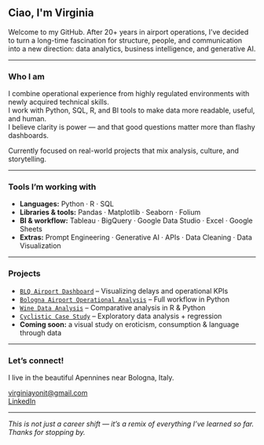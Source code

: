 ## Ciao, I'm Virginia

Welcome to my GitHub. After 20+ years in airport operations, I’ve decided to turn a long-time fascination for structure, people, and communication into a new direction: data analytics, business intelligence, and generative AI.

---

### Who I am

I combine operational experience from highly regulated environments with newly acquired technical skills.  
I work with Python, SQL, R, and BI tools to make data more readable, useful, and human.  
I believe clarity is power — and that good questions matter more than flashy dashboards.

Currently focused on real-world projects that mix analysis, culture, and storytelling.

---

### Tools I’m working with

- **Languages:** Python · R · SQL  
- **Libraries & tools:** Pandas · Matplotlib · Seaborn · Folium  
- **BI & workflow:** Tableau · BigQuery · Google Data Studio · Excel · Google Sheets  
- **Extras:** Prompt Engineering · Generative AI · APIs · Data Cleaning · Data Visualization

---

### Projects

- [`BLQ Airport Dashboard`](https://github.com/VirginiaYonit/BLQ-Dashboard) – Visualizing delays and operational KPIs  
- [`Bologna Airport Operational Analysis`](https://github.com/VirginiaYonit/Bologna_Airport_Operational_Analysis) – Full workflow in Python  
- [`Wine Data Analysis`](https://github.com/VirginiaYonit/wine_data_analysis) – Comparative analysis in R & Python  
- [`Cyclistic Case Study`](https://github.com/VirginiaYonit/Cylistic-Case-Study) – Exploratory data analysis + regression  
- **Coming soon:** a visual study on eroticism, consumption & language through data

---

### Let’s connect!

I live in the beautiful Apennines near Bologna, Italy.

[virginiayonit@gmail.com](mailto:virginiayonit@gmail.com)  
[LinkedIn](https://www.linkedin.com/in/virginia-levy-abulafia)

---

*This is not just a career shift — it’s a remix of everything I’ve learned so far. Thanks for stopping by.*


